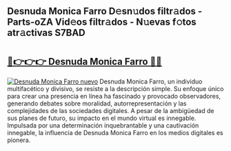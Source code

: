 ## Desnuda Monica Farro D𝚎sn𝚞dos filtr𝚊dos - Parts-oZA Vid𝚎os filtr𝚊dos - N𝚞evas f𝚘tos atr𝚊ctivas S7BAD

# <h2><a href="http://mb3akjm.tromn.icu/?c=Desnuda+Monica+Farro">🔗👉👉👉 Desnuda Monica Farro 🔗🔗</a></h2>

[![Desnuda Monica Farro nuevo](https://i.imgur.com/pEAQMta.gif)](http://mb3akjm.tromn.icu/?c=Desnuda+Monica+Farro)
Desnuda Monica Farro, un individuo multifacético y divisivo, se resiste a la descripción simple. Su enfoque único para crear una presencia en línea ha fascinado y provocado observadores, generando debates sobre moralidad, autorrepresentación y las complejidades de las sociedades digitales. A pesar de la ambigüedad de sus planes de futuro, su impacto en el mundo virtual es innegable. Impulsada por una determinación inquebrantable y una cautivación innegable, la influencia de Desnuda Monica Farro en los medios digitales es pionera.
